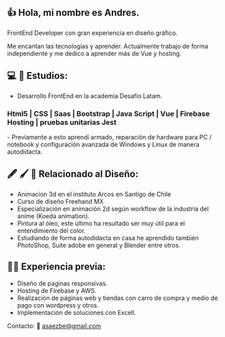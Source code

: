 ## :thumbsup: Hola, mi nombre es Andres.

FrontEnd Developer con gran experiencia en diseño gráfico.

Me encantan las tecnologías y aprender.
Actualmente trabajo de forma independiente y me dedico a aprender más de Vue y hosting.

## :computer: :open_book: Estudios:
-	Desarrollo FrontEnd en la academia Desafio Latam.
  <h3> Html5  |  CSS |  Saas  |  Bootstrap |  Java Script  |  Vue |  Firebase Hosting  |  pruebas unitarias Jest</h3>
-	Previamente a esto aprendí armado, reparación de hardware para PC / notebook y configuración avanzada de Windows y Linux de manera autodidacta.

## 🖋️ :paintbrush: :triangular_ruler: Relacionado al Diseño:
-	Animacion 3d en el instituto Arcos en Santigo de Chile
-	Curso de diseño Freehand MX
-	Especialización en animación 2d según workflow de la industria del anime (Koeda animation).
- Pintura al óleo, este último ha resultado ser muy útil para el entendimiento del color.
-	Estudiando de forma autodidacta en casa he aprendido también PhotoShop, Suite adobe en general y Blender entre otros.

## :technologist: Experiencia previa: 
- Diseño de paginas responsivas.
- Hosting de Firebase y AWS.
-	Realización de páginas web y tiendas con carro de compra y medio de pago con wordpress y otros.
-	Implementación de soluciones con Excell.

  Contacto:
 📧 asaezbe@gmail.com
